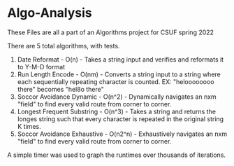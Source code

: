 # Algo-Analysis

These Files are all a part of an Algorithms project for CSUF spring 2022

There are 5 total algorithms, with tests.

1. Date Reformat - O(n) - Takes a string input and verifies and reformats it to Y-M-D format
2. Run Length Encode - O(nm) - Converts a string input to a string where each sequentially repeating character is counted. EX: "heloooooooo there" becomes "hel8o there"
3. Soccor Avoidance Dynamic - O(n^2) - Dynamically navigates an nxm "field" to find every valid route from corner to corner.
4. Longest Frequent Substring - O(n^3) - Takes a string and returns the longes string such that every character is repeated in the original string K times.
5. Soccor Avoidance Exhaustive - O(n2^n) - Exhaustively navigates an nxm "field" to find every valid route from corner to corner.

A simple timer was used to graph the runtimes over thousands of iterations.
